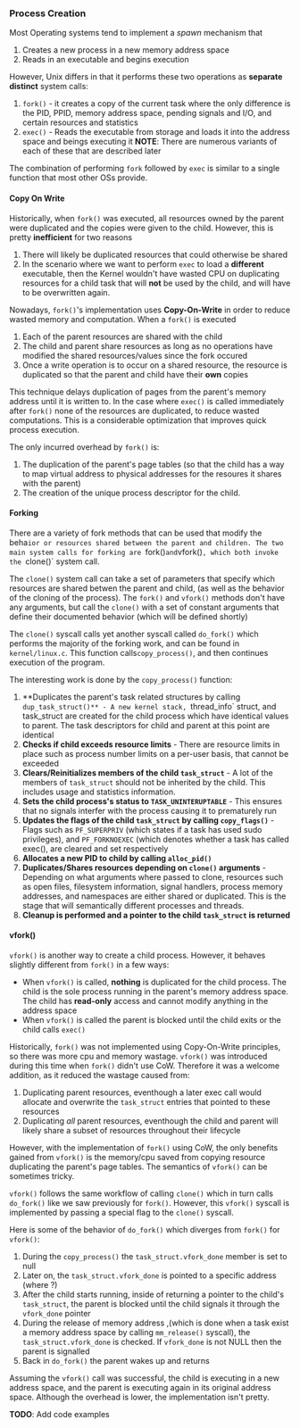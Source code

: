 ### Process Creation

Most Operating systems tend to implement a *spawn* mechanism that
1. Creates a new process in a new memory address space
2. Reads in an executable and begins execution

However, Unix differs in that it performs these two operations as **separate distinct** system calls:
1. `fork()` - it creates a copy of the current task where the only difference is the PID, PPID, memory address space, pending signals and I/O, and certain resources and statistics
2. `exec()` - Reads the executable from storage and loads it into the address space and beings executing it
**NOTE**: There are numerous variants of each of these that are described later

The combination of performing `fork` followed by `exec` is similar to a single function that most other OSs provide. 

#### Copy On Write

Historically, when `fork()` was executed, all resources owned by the parent were duplicated and the copies were given to the child. However, this is pretty **inefficient** for two reasons
1. There will likely be duplicated resources that could otherwise be shared
2. In the scenario where we want to perform `exec` to load a **different** executable, then the Kernel wouldn't have wasted CPU on duplicating resources for a child task that will **not** be used by the child, and will have to be overwritten again.

Nowadays, `fork()`'s implementation uses **Copy-On-Write** in order to reduce wasted memory and computation. When a `fork()` is executed
1. Each of the parent resources are shared with the child
2. The child and parent share resources as long as no operations have modified the shared resources/values since the fork occured
3. Once a write operation is to occur on a shared resource, the resource is duplicated so that the parent and child have their **own** copies

This technique delays duplication of pages from the parent's memory address until it is written to. In the case where `exec()` is called immediately after `fork()` none of the resources are duplicated, to reduce wasted computations. This is a considerable optimization that improves quick process execution.

The only incurred overhead by `fork()` is:
1. The duplication of the parent's page tables (so that the child has a way to map virtual address to physical addresses for the resoures it shares with the parent)
2. The creation of the unique process descriptor for the child.

#### Forking

There are a variety of fork methods that can be used that modify the beha`ior or resources shared between the parent and children. The two main system calls for forking are `fork()` and `vfork()`, which both invoke the `clone()` system call.

The `clone()` system call can take a set of parameters that specify which resources are shared betwen the parent and child, (as well as the behavior of the cloning of the process). The `fork()` and `vfork()` methods don't have any arguments, but call the `clone()` with a set of constant arguments that define their documented behavior (which will be defined shortly)

The `clone()` syscall calls yet another syscall called `do_fork()` which performs the majority of the forking work, and can be found  in `kernel/linux.c`. This function calls`copy_process()`, and then continues execution of the program.

The interesting work is done by the `copy_process()` function:
1. **Duplicates the parent's task related structures by calling `dup_task_struct()** - A new kernel stack, `thread_info` struct, and task_struct are created for the child process which have identical values to parent. The task descriptors for child and parent at this point are identical
2. **Checks if child exceeds resource limits** - There are resource limits in place such as process number limits on a per-user basis, that cannot be exceeded
3. **Clears/Reinitializes members of the child `task_struct`** - A lot of the members of `task_struct` should not be inherited by the child. This includes usage and statistics information.
4. **Sets the child process's status to `TASK_UNINTERUPTABLE`** - This ensures that no signals interfer with the process causing it to prematurely run
5. **Updates the flags of the child `task_struct` by calling `copy_flags()`** - Flags such as `PF_SUPERPRIV` (which states if a task has used sudo privileges), and `PF_FORKNOEXEC` (which denotes whether a task has called exec(), are cleared and set respectively
6. **Allocates a new PID to child by calling `alloc_pid()`**
7. **Duplicates/Shares resources depending on `clone()` arguments** - Depending on what arguments where passed to clone, resources such as open files, filesystem information, signal handlers, process memory addresses, and namespaces are either shared or duplicated. This is the stage that will semantically different processes and threads.
8. **Cleanup is performed and a pointer to the child `task_struct` is returned**

#### vfork()

`vfork()` is another way to create a child process. However, it behaves slightly different from `fork()` in a few ways:
- When `vfork()` is called, **nothing** is duplicated for the child process. The child is the sole process running in the parent's memory address space. The child has **read-only** access and cannot modify anything in the address space
- When `vfork()` is called the parent is blocked until the child exits or the child calls `exec()`

Historically, `fork()` was not implemented using Copy-On-Write principles, so there was more cpu and memory wastage. `vfork()` was introduced during this time when `fork()` didn't use CoW. Therefore it was a welcome addition, as it reduced the wastage caused from:
1. Duplicating parent resources, eventhough a later exec call would allocate and overwrite the `task_struct` entries that pointed to these resources
2. Duplicating *all* parent resources, eventhough the child and parent will likely share a subset of resources throughout their lifecycle

However, with the implementation of `fork()` using CoW, the only benefits gained from `vfork()` is the memory/cpu saved from copying resource duplicating the parent's page tables. The semantics of `vfork()` can be sometimes tricky.

`vfork()` follows the same workflow of calling `clone()` which in turn calls `do_fork()` like we saw previously for `fork()`. However, this `vfork()` syscall is implemented by passing a special flag to the `clone()` syscall.

Here is some of the behavior of `do_fork()` which diverges from `fork()` for `vfork()`:
1. During the `copy_process()` the `task_struct.vfork_done` member is set to null
2. Later on, the `task_struct.vfork_done` is pointed to a specific address (where ?)
3. After the child starts running, inside of returning a pointer to the child's `task_struct`, the parent is blocked until the child signals it through the `vfork_done` pointer
4. During the release of memory address ,(which is done when a task exist a memory address space by calling `mm_release()` syscall), the `task_struct.vfork_done` is checked. If `vfork_done` is not NULL then the parent is signalled
5. Back in `do_fork()` the parent wakes up and returns

Assuming the `vfork()` call was successful, the child is executing in a new address space, and the parent is executing again in its original address space. Although the overhead is lower, the implementation isn't pretty.


**TODO**: Add code examples
